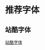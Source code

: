 # 推荐字体

## 站酷字体

[站酷字体](https://www.iconfont.cn/fonts/detail?spm=a313x.fonts_index.i1.d9df05512.68123a81Avi7yx&cnid=WsXzwapSvzS4)